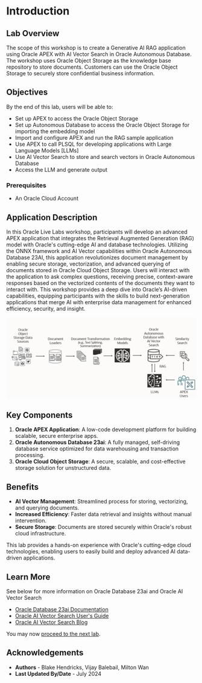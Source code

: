 # Introduction

## Lab Overview

The scope of this workshop is to create a Generative AI RAG application using Oracle APEX with AI Vector Search in Oracle Autonomous Database. The workshop uses Oracle Object Storage as the knowledge base repository to store documents.  Customers can use the Oracle Object Storage to securely store confidential business information.

## Objectives

By the end of this lab, users will be able to:
* Set up APEX to access the Oracle Object Storage
* Set up Autonomous Database to access the Oracle Object Storage for importing the embedding model
* Import and configure APEX and run the RAG sample application
* Use APEX to call PLSQL for developing applications with Large Language Models [LLMs]
* Use AI Vector Search to store and search vectors in Oracle Autonomous Database
* Access the LLM and generate output

### Prerequisites

- An Oracle Cloud Account

## Application Description

In this Oracle Live Labs workshop, participants will develop an advanced APEX application that integrates the Retrieval Augmented Generation (RAG) model with Oracle's cutting-edge AI and database technologies. Utilizing the ONNX framework and AI Vector capabilities within Oracle Autonomous Database 23AI, this application revolutionizes document management by enabling secure storage, vectorization, and advanced querying of documents stored in Oracle Cloud Object Storage. Users will interact with the application to ask complex questions, receiving precise, context-aware responses based on the vectorized contents of the documents they want to interact with. This workshop provides a deep dive into Oracle’s AI-driven capabilities, equipping participants with the skills to build next-generation applications that merge AI with enterprise data management for enhanced efficiency, security, and insight.

![alt text](images/ai-vector-search-apex-adb.png)

## Key Components

1. **Oracle APEX Application**: A low-code development platform for building scalable, secure enterprise apps.
2. **Oracle Autonomous Database 23ai**: A fully managed, self-driving database service optimized for data warehousing and transaction processing.
3. **Oracle Cloud Object Storage**: A secure, scalable, and cost-effective storage solution for unstructured data.

## Benefits

- **AI Vector Management**: Streamlined process for storing, vectorizing, and querying documents.
- **Increased Efficiency**: Faster data retrieval and insights without manual intervention.
- **Secure Storage**: Documents are stored securely within Oracle's robust cloud infrastructure.

This lab provides a hands-on experience with Oracle's cutting-edge cloud technologies, enabling users to easily build and deploy advanced AI data-driven applications.

## Learn More

See below for more information on Oracle Database 23ai and Oracle AI Vector Search

* [Oracle Database 23ai Documentation](https://docs.oracle.com/en/database/oracle/oracle-database/)
* [Oracle AI Vector Search User's Guide](https://docs.oracle.com/en/database/oracle/oracle-database/23/vecse/index.html)
* [Oracle AI Vector Search Blog](https://blogs.oracle.com/database/post/oracle-announces-general-availability-of-ai-vector-search-in-oracle-database-23ai)

You may now [proceed to the next lab](#next).

## Acknowledgements
* **Authors** - Blake Hendricks, Vijay Balebail, Milton Wan
* **Last Updated By/Date** -  July 2024